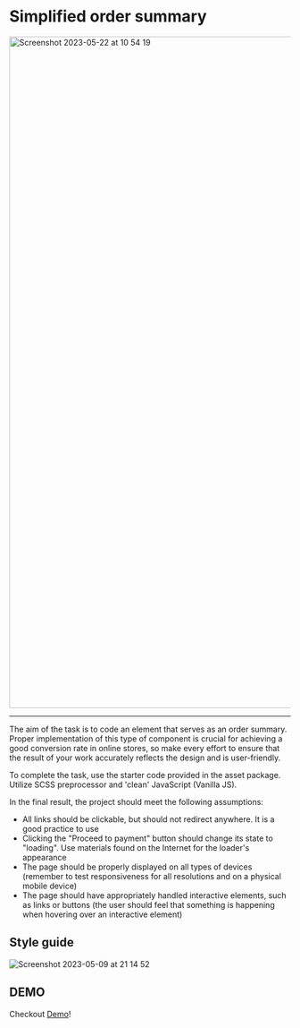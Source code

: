 Simplified order summary
=======

<img width="1200" alt="Screenshot 2023-05-22 at 10 54 19" src="https://github.com/PatrykMO/Invo-Academy/assets/104906717/40b07850-451f-4f7b-90e5-aa321c87dfd9">


<hr />

The aim of the task is to code an element that serves as an order summary. Proper implementation of this type of component is crucial for achieving a good conversion rate in online stores, so make every effort to ensure that the result of your work accurately reflects the design and is user-friendly.

To complete the task, use the starter code provided in the asset package. Utilize SCSS preprocessor and 'clean' JavaScript (Vanilla JS).

In the final result, the project should meet the following assumptions:
- All links should be clickable, but should not redirect anywhere. It is a good practice to use <a href = "#"></a>
- Clicking the "Proceed to payment" button should change its state to "loading". Use materials found on the Internet for the loader's appearance
- The page should be properly displayed on all types of devices (remember to test responsiveness for all resolutions and on a physical mobile device)
- The page should have appropriately handled interactive elements, such as links or buttons (the user should feel that something is happening when hovering over an interactive element)

Style guide
-------
![Screenshot 2023-05-09 at 21 14 52](https://github.com/PatrykMO/Invo-Academy/assets/104906717/3ff3e7a2-1d9d-4f0c-84aa-9a4cf33a0521)

DEMO 
------
Checkout [Demo](https://order-summary-patrykmo.vercel.app/)!
